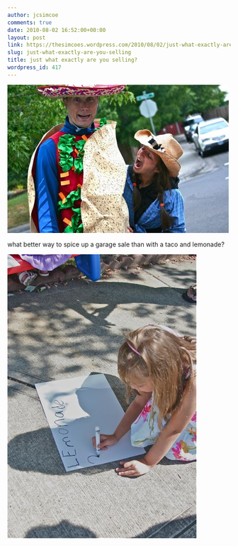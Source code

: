 ```yaml
---
author: jcsimcoe
comments: true
date: 2010-08-02 16:52:00+00:00
layout: post
link: https://thesimcoes.wordpress.com/2010/08/02/just-what-exactly-are-you-selling/
slug: just-what-exactly-are-you-selling
title: just what exactly are you selling?
wordpress_id: 417
---
```


![](/public/assets/tumblr_l6jatzkmaW1qb8l8q.jpg)




what better way to spice up a garage sale than with a taco and lemonade?




![](/public/assets/tumblr_l6jauzEubE1qb8l8q.jpg)
